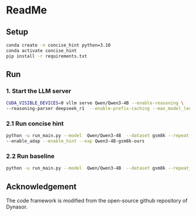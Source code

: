 # ReadMe

## Setup

```bash
conda create -n concise_hint python=3.10 
conda activate concise_hint
pip install -r requirements.txt
```

## Run

### 1. Start the LLM server

```bash
CUDA_VISIBLE_DEVICES=0 vllm serve Qwen/Qwen3-4B --enable-reasoning \
--reasoning-parser deepseek_r1  --enable-prefix-caching --max_model_len 25000  --port 8000
```

### 2.1 Run concise hint

```bash
python -u run_main.py --model  Qwen/Qwen3-4B  --dataset gsm8k --repeat_exp_num 5  --max-tokens 10240  --bs 64  --port 8000 \
--enable_adap --enable_hint --exp Qwen3-4B-gsm8k-ours
```

### 2.2 Run baseline

```bash
python -u run_main.py --model  Qwen/Qwen3-4B  --dataset gsm8k --repeat_exp_num 5  --max-tokens 10240  --bs 64  --port 8000 --exp Qwen3-4B-gsm8k-base
```

## Acknowledgement
The code framework is modified from the open-source github repository of Dynasor.